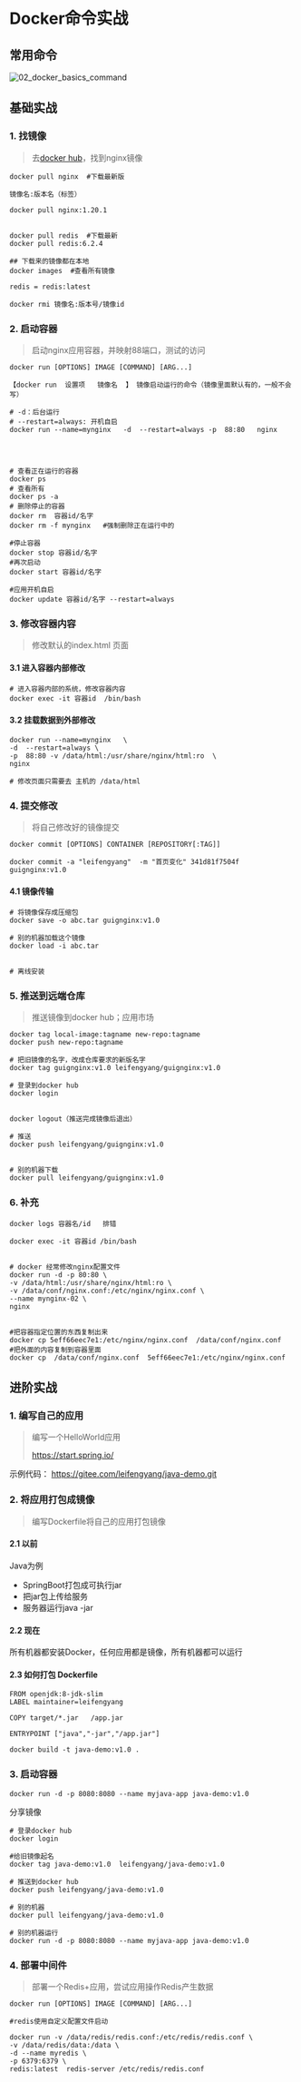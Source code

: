 # Docker命令实战

## 常用命令

![02_docker_basics_command](../../images/02_docker_basics_command.png)

## 基础实战

### 1. 找镜像

> 去[docker hub](http://hub.docker.com)，找到nginx镜像

```shell
docker pull nginx  #下载最新版

镜像名:版本名（标签）

docker pull nginx:1.20.1


docker pull redis  #下载最新
docker pull redis:6.2.4

## 下载来的镜像都在本地
docker images  #查看所有镜像

redis = redis:latest

docker rmi 镜像名:版本号/镜像id
```



### 2. 启动容器

> 启动nginx应用容器，并映射88端口，测试的访问

```shell
docker run [OPTIONS] IMAGE [COMMAND] [ARG...]

【docker run  设置项   镜像名  】 镜像启动运行的命令（镜像里面默认有的，一般不会写）

# -d：后台运行
# --restart=always: 开机自启
docker run --name=mynginx   -d  --restart=always -p  88:80   nginx




# 查看正在运行的容器
docker ps
# 查看所有
docker ps -a
# 删除停止的容器
docker rm  容器id/名字
docker rm -f mynginx   #强制删除正在运行中的

#停止容器
docker stop 容器id/名字
#再次启动
docker start 容器id/名字

#应用开机自启
docker update 容器id/名字 --restart=always
```



### 3. 修改容器内容

> 修改默认的index.html 页面

#### 3.1 进入容器内部修改

```shell
# 进入容器内部的系统，修改容器内容
docker exec -it 容器id  /bin/bash
```

#### 3.2 挂载数据到外部修改

```shell
docker run --name=mynginx   \
-d  --restart=always \
-p  88:80 -v /data/html:/usr/share/nginx/html:ro  \
nginx

# 修改页面只需要去 主机的 /data/html
```



### 4. 提交修改

> 将自己修改好的镜像提交

```shell
docker commit [OPTIONS] CONTAINER [REPOSITORY[:TAG]]

docker commit -a "leifengyang"  -m "首页变化" 341d81f7504f guignginx:v1.0

```

#### 4.1 镜像传输

```shell
# 将镜像保存成压缩包
docker save -o abc.tar guignginx:v1.0

# 别的机器加载这个镜像
docker load -i abc.tar


# 离线安装
```



### 5. 推送到远端仓库

> 推送镜像到docker hub；应用市场

```shell
docker tag local-image:tagname new-repo:tagname
docker push new-repo:tagname
```

```shell
# 把旧镜像的名字，改成仓库要求的新版名字
docker tag guignginx:v1.0 leifengyang/guignginx:v1.0

# 登录到docker hub
docker login       


docker logout（推送完成镜像后退出）

# 推送
docker push leifengyang/guignginx:v1.0


# 别的机器下载
docker pull leifengyang/guignginx:v1.0
```



### 6. 补充

```shell
docker logs 容器名/id   排错

docker exec -it 容器id /bin/bash


# docker 经常修改nginx配置文件
docker run -d -p 80:80 \
-v /data/html:/usr/share/nginx/html:ro \
-v /data/conf/nginx.conf:/etc/nginx/nginx.conf \
--name mynginx-02 \
nginx


#把容器指定位置的东西复制出来 
docker cp 5eff66eec7e1:/etc/nginx/nginx.conf  /data/conf/nginx.conf
#把外面的内容复制到容器里面
docker cp  /data/conf/nginx.conf  5eff66eec7e1:/etc/nginx/nginx.conf
```



## 进阶实战

### 1. 编写自己的应用

> 编写一个HelloWorld应用
>
> https://start.spring.io/

示例代码：  https://gitee.com/leifengyang/java-demo.git



### 2. 将应用打包成镜像

> 编写Dockerfile将自己的应用打包镜像



#### 2.1 以前

Java为例

- SpringBoot打包成可执行jar
- 把jar包上传给服务
- 服务器运行java -jar



#### 2.2 现在

所有机器都安装Docker，任何应用都是镜像，所有机器都可以运行



#### 2.3 如何打包 Dockerfile

```shell
FROM openjdk:8-jdk-slim
LABEL maintainer=leifengyang

COPY target/*.jar   /app.jar

ENTRYPOINT ["java","-jar","/app.jar"]
```

```shell
docker build -t java-demo:v1.0 .
```



### 3. 启动容器

```shell
docker run -d -p 8080:8080 --name myjava-app java-demo:v1.0 
```

分享镜像

```shell
# 登录docker hub
docker login

#给旧镜像起名
docker tag java-demo:v1.0  leifengyang/java-demo:v1.0

# 推送到docker hub
docker push leifengyang/java-demo:v1.0

# 别的机器
docker pull leifengyang/java-demo:v1.0

# 别的机器运行
docker run -d -p 8080:8080 --name myjava-app java-demo:v1.0 
```



### 4. 部署中间件

> 部署一个Redis+应用，尝试应用操作Redis产生数据

```shell
docker run [OPTIONS] IMAGE [COMMAND] [ARG...]

#redis使用自定义配置文件启动

docker run -v /data/redis/redis.conf:/etc/redis/redis.conf \
-v /data/redis/data:/data \
-d --name myredis \
-p 6379:6379 \
redis:latest  redis-server /etc/redis/redis.conf


```

